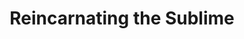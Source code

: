 ---
title: Reincarnating the Sublime
data: 0
picture-one: https://www.fillmurray.com/500/500
picture-two: https://www.fillmurray.com/300/300
picture-three: https://baconmockup.com/500/500
---